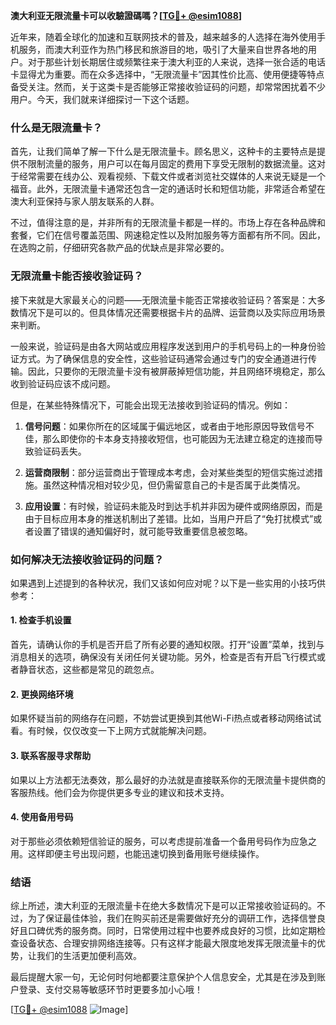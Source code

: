 **澳大利亚无限流量卡可以收驗證碼嗎？[[TG💪+ @esim1088](https://t.me/s/esim1088)]**

近年来，随着全球化的加速和互联网技术的普及，越来越多的人选择在海外使用手机服务，而澳大利亚作为热门移民和旅游目的地，吸引了大量来自世界各地的用户。对于那些计划长期居住或频繁往来于澳大利亚的人来说，选择一张合适的电话卡显得尤为重要。而在众多选择中，“无限流量卡”因其性价比高、使用便捷等特点备受关注。然而，关于这类卡是否能够正常接收验证码的问题，却常常困扰着不少用户。今天，我们就来详细探讨一下这个话题。

### 什么是无限流量卡？

首先，让我们简单了解一下什么是无限流量卡。顾名思义，这种卡的主要特点是提供不限制流量的服务，用户可以在每月固定的费用下享受无限制的数据流量。这对于经常需要在线办公、观看视频、下载文件或者浏览社交媒体的人来说无疑是一个福音。此外，无限流量卡通常还包含一定的通话时长和短信功能，非常适合希望在澳大利亚保持与家人朋友联系的人群。

不过，值得注意的是，并非所有的无限流量卡都是一样的。市场上存在各种品牌和套餐，它们在信号覆盖范围、网速稳定性以及附加服务等方面都有所不同。因此，在选购之前，仔细研究各款产品的优缺点是非常必要的。

### 无限流量卡能否接收验证码？

接下来就是大家最关心的问题——无限流量卡能否正常接收验证码？答案是：大多数情况下是可以的。但具体情况还需要根据卡片的品牌、运营商以及实际应用场景来判断。

一般来说，验证码是由各大网站或应用程序发送到用户的手机号码上的一种身份验证方式。为了确保信息的安全性，这些验证码通常会通过专门的安全通道进行传输。因此，只要你的无限流量卡没有被屏蔽掉短信功能，并且网络环境稳定，那么收到验证码应该不成问题。

但是，在某些特殊情况下，可能会出现无法接收到验证码的情况。例如：

1. **信号问题**：如果你所在的区域属于偏远地区，或者由于地形原因导致信号不佳，那么即使你的卡本身支持接收短信，也可能因为无法建立稳定的连接而导致验证码丢失。
   
2. **运营商限制**：部分运营商出于管理成本考虑，会对某些类型的短信实施过滤措施。虽然这种情况相对较少见，但仍需留意自己的卡是否属于此类情况。

3. **应用设置**：有时候，验证码未能及时到达手机并非因为硬件或网络原因，而是由于目标应用本身的推送机制出了差错。比如，当用户开启了“免打扰模式”或者设置了错误的通知偏好时，就可能导致重要信息被忽略。

### 如何解决无法接收验证码的问题？

如果遇到上述提到的各种状况，我们又该如何应对呢？以下是一些实用的小技巧供参考：

#### 1. 检查手机设置
首先，请确认你的手机是否开启了所有必要的通知权限。打开“设置”菜单，找到与消息相关的选项，确保没有关闭任何关键功能。另外，检查是否有开启飞行模式或者静音状态，这些都是常见的疏忽点。

#### 2. 更换网络环境
如果怀疑当前的网络存在问题，不妨尝试更换到其他Wi-Fi热点或者移动网络试试看。有时候，仅仅改变一下上网方式就能解决问题。

#### 3. 联系客服寻求帮助
如果以上方法都无法奏效，那么最好的办法就是直接联系你的无限流量卡提供商的客服热线。他们会为你提供更多专业的建议和技术支持。

#### 4. 使用备用号码
对于那些必须依赖短信验证的服务，可以考虑提前准备一个备用号码作为应急之用。这样即便主号出现问题，也能迅速切换到备用账号继续操作。

### 结语

综上所述，澳大利亚的无限流量卡在绝大多数情况下是可以正常接收验证码的。不过，为了保证最佳体验，我们在购买前还是需要做好充分的调研工作，选择信誉良好且口碑优秀的服务商。同时，日常使用过程中也要养成良好的习惯，比如定期检查设备状态、合理安排网络连接等。只有这样才能最大限度地发挥无限流量卡的优势，让我们的生活更加便利高效。

最后提醒大家一句，无论何时何地都要注意保护个人信息安全，尤其是在涉及到账户登录、支付交易等敏感环节时更要多加小心哦！

[[TG💪+ @esim1088](https://t.me/s/esim1088) ![Image](https://i.postimg.cc/4NQfJmqS/Snipaste-2025-05-13-00-14-12.png)]